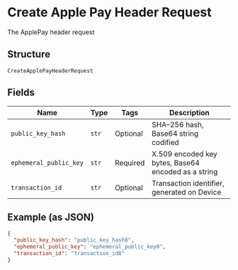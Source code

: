 
# Create Apple Pay Header Request

The ApplePay header request

## Structure

`CreateApplePayHeaderRequest`

## Fields

| Name | Type | Tags | Description |
|  --- | --- | --- | --- |
| `public_key_hash` | `str` | Optional | SHA–256 hash, Base64 string codified |
| `ephemeral_public_key` | `str` | Required | X.509 encoded key bytes, Base64 encoded as a string |
| `transaction_id` | `str` | Optional | Transaction identifier, generated on Device |

## Example (as JSON)

```json
{
  "public_key_hash": "public_key_hash8",
  "ephemeral_public_key": "ephemeral_public_key0",
  "transaction_id": "transaction_id8"
}
```

